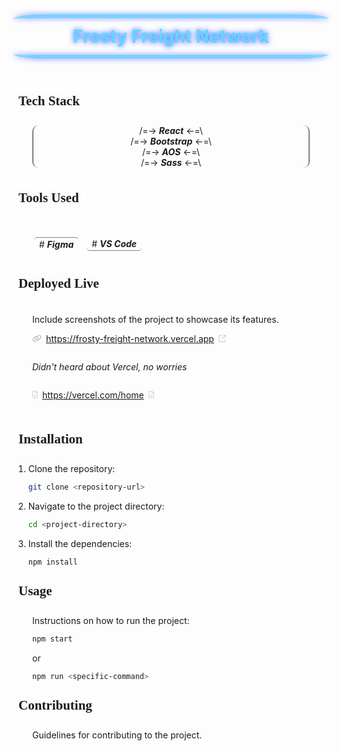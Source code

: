 
<h1 style="text-decoration: none; border-bottom: none; filter:drop-shadow(0 0 5px #1f4fff); color: #61d5ff; text-align: center; border-block: 5px double; line-height: 60px; border-radius: 10%; margin-bottom: 50px">
Frosty Freight Network</h1>

<div style="display: none">
## Description
A brief description of your project, its purpose, and what it does.

Frosty Freight Network is a logistics platform designed to streamline cold chain management. Our solution ensures the safe and efficient transportation of temperature-sensitive goods, such as pharmaceuticals and perishable food items. With real-time tracking, automated alerts, and a user-friendly interface, we aim to enhance supply chain visibility and reliability, ensuring that products arrive at their destination in optimal condition.

## Description

Frosty Freight Network is a logistics platform designed to streamline cold chain management, ensuring the safe and efficient transportation of temperature-sensitive goods such as pharmaceuticals and perishable food items. 

### Project Structure

The project is structured to optimize performance and enhance user experience. Key features include:

- **Modular Architecture**: The application is built using a modular approach, allowing for easy maintenance and scalability. Each component is designed to handle specific functionalities, promoting code reusability and reducing redundancy.

- **Responsive Design**: Utilizing frameworks like Bootstrap, the platform ensures a seamless experience across various devices, enhancing accessibility for users on the go.

- **Real-time Tracking**: The integration of real-time tracking capabilities allows users to monitor shipments continuously, providing transparency and timely updates.

- **Performance Optimization**: The application employs best practices such as lazy loading and efficient state management to minimize load times and improve responsiveness.

- **Robust API Integration**: The backend is designed to efficiently handle data requests, ensuring quick access to critical information while maintaining data integrity.

With these features, Frosty Freight Network aims to enhance supply chain visibility and reliability, ensuring that products arrive at their destination in optimal condition.


# about the landing page

Here are some additional features and elements that can make your landing page stand out:

Hero Section with Engaging Visuals: Use a captivating hero image or video that represents your brand and services. This can immediately grab the visitor's attention.

Clear Call-to-Action (CTA): Include prominent and persuasive CTAs that guide users towards desired actions, such as signing up, requesting a demo, or contacting for more information.

Customer Testimonials: Showcase reviews or testimonials from satisfied customers to build trust and credibility. This social proof can significantly influence potential clients.

Interactive Elements: Incorporate interactive features such as sliders, animations, or hover effects to engage users and make the experience more dynamic.

Feature Highlights: Create sections that highlight key features or benefits of your service with icons or images, making it easy for users to understand what you offer at a glance.

Blog or Resource Section: Include a section for articles, guides, or resources related to cold chain logistics. This can position your brand as an authority in the field and improve SEO.

Contact Form: Provide an easy-to-use contact form for inquiries, allowing potential customers to reach out without hassle.

Live Chat Support: Implement a live chat feature to assist visitors in real-time, answering their questions and guiding them through the decision-making process.

Mobile Optimization: Ensure the landing page is fully responsive and optimized for mobile devices, as many users will access it from their phones.

Analytics Integration: Set up analytics tools to track user behavior on the landing page, allowing you to make data-driven decisions for future improvements.

SEO Best Practices: Optimize the landing page for search engines by using relevant keywords, meta tags, and alt text for images to improve visibility.

Social Media Links: Include links to your social media profiles to encourage users to connect with your brand on different platforms.

</div>

<!-- optional -->


<h2 style="border: 0.1px solid white; font-family: Sail; box-shadow: 0 0 10px white; border-radius: 5px; width: fit-content; padding: 5px 7px; margin-block: 20px">
Tech Stack</h2>
<!-- - List the technologies used in the project (e.g., React, Node.js, etc.) -->

<div align="center" style="border-inline: 2px solid gray; border-radius: 10px; margin-inline: 30px">


/=-> <strong><em>React</em></strong> <-=\ <br/>
/=-> <strong><em>Bootstrap</em></strong> <-=\ <br/>
/=-> <strong><em>AOS</em></strong> <-=\ <br/>
/=-> <strong><em>Sass</em></strong> <-=\ <br/>
</div>


<h2 style="border: 0.1px solid white; font-family: Sail; box-shadow: 0 0 10px white; border-radius: 5px; width: fit-content; padding: 5px 7px; margin-block: 30px">
Tools Used</h2>

<!-- - List the tools used for designing and developing the project (e.g., Figma, Visual Studio Code, etc.)

<p>[ Figma ]</p>
<p>[ VS Code ]</p>

<p>Figma | VS Code</p> -->

<div style="display:flex; margin-inline: 30px; gap: 7px">

<p style="border-top: 1px solid gray; border-radius:5px; padding: 2px 8px; margin-inline: 3px"># <em><strong>Figma</strong></em></p>
<p style="border-bottom: 1px solid gray; border-radius:5px; padding: 2px 8px; margin-inline: 3px"># <em><strong>VS Code</strong></em></p>
</div>


<h2 style="border: 0.1px solid white; font-family: Sail; box-shadow: 0 0 10px white; border-radius: 5px; width: fit-content; padding: 5px 7px; margin-block: 20px">
Deployed Live</h2>

<div style="margin: 30px">
Include screenshots of the project to showcase its features.

<div style="display:flex; align-items: baseline; gap: 7px">

<svg xmlns="http://www.w3.org/2000/svg" height="12" width="15" viewBox="0 0 640 512"><!--!Font Awesome Free 6.7.2 by @fontawesome - https://fontawesome.com License - https://fontawesome.com/license/free Copyright 2025 Fonticons, Inc.--><path fill="#c0c0c0" d="M579.8 267.7c56.5-56.5 56.5-148 0-204.5c-50-50-128.8-56.5-186.3-15.4l-1.6 1.1c-14.4 10.3-17.7 30.3-7.4 44.6s30.3 17.7 44.6 7.4l1.6-1.1c32.1-22.9 76-19.3 103.8 8.6c31.5 31.5 31.5 82.5 0 114L422.3 334.8c-31.5 31.5-82.5 31.5-114 0c-27.9-27.9-31.5-71.8-8.6-103.8l1.1-1.6c10.3-14.4 6.9-34.4-7.4-44.6s-34.4-6.9-44.6 7.4l-1.1 1.6C206.5 251.2 213 330 263 380c56.5 56.5 148 56.5 204.5 0L579.8 267.7zM60.2 244.3c-56.5 56.5-56.5 148 0 204.5c50 50 128.8 56.5 186.3 15.4l1.6-1.1c14.4-10.3 17.7-30.3 7.4-44.6s-30.3-17.7-44.6-7.4l-1.6 1.1c-32.1 22.9-76 19.3-103.8-8.6C74 372 74 321 105.5 289.5L217.7 177.2c31.5-31.5 82.5-31.5 114 0c27.9 27.9 31.5 71.8 8.6 103.9l-1.1 1.6c-10.3 14.4-6.9 34.4 7.4 44.6s34.4 6.9 44.6-7.4l1.1-1.6C433.5 260.8 427 182 377 132c-56.5-56.5-148-56.5-204.5 0L60.2 244.3z"/></svg>


https://frosty-freight-network.vercel.app

<svg xmlns="http://www.w3.org/2000/svg" height="12" width="12" viewBox="0 0 512 512"><!--!Font Awesome Free 6.7.2 by @fontawesome - https://fontawesome.com License - https://fontawesome.com/license/free Copyright 2025 Fonticons, Inc.--><path fill="#d6d6d6" d="M320 0c-17.7 0-32 14.3-32 32s14.3 32 32 32l82.7 0L201.4 265.4c-12.5 12.5-12.5 32.8 0 45.3s32.8 12.5 45.3 0L448 109.3l0 82.7c0 17.7 14.3 32 32 32s32-14.3 32-32l0-160c0-17.7-14.3-32-32-32L320 0zM80 32C35.8 32 0 67.8 0 112L0 432c0 44.2 35.8 80 80 80l320 0c44.2 0 80-35.8 80-80l0-112c0-17.7-14.3-32-32-32s-32 14.3-32 32l0 112c0 8.8-7.2 16-16 16L80 448c-8.8 0-16-7.2-16-16l0-320c0-8.8 7.2-16 16-16l112 0c17.7 0 32-14.3 32-32s-14.3-32-32-32L80 32z"/></svg>
</div>

_Didn't heard about Vercel, no worries_ <br/>

<div style="display:flex; align-items: baseline; gap: 7px">
<svg xmlns="http://www.w3.org/2000/svg" height="12" width="9" viewBox="0 0 384 512"><!--!Font Awesome Free 6.7.2 by @fontawesome - https://fontawesome.com License - https://fontawesome.com/license/free Copyright 2025 Fonticons, Inc.--><path fill="#d6d6d6" d="M64 464c-8.8 0-16-7.2-16-16L48 64c0-8.8 7.2-16 16-16l160 0 0 80c0 17.7 14.3 32 32 32l80 0 0 288c0 8.8-7.2 16-16 16L64 464zM64 0C28.7 0 0 28.7 0 64L0 448c0 35.3 28.7 64 64 64l256 0c35.3 0 64-28.7 64-64l0-293.5c0-17-6.7-33.3-18.7-45.3L274.7 18.7C262.7 6.7 246.5 0 229.5 0L64 0zm56 256c-13.3 0-24 10.7-24 24s10.7 24 24 24l144 0c13.3 0 24-10.7 24-24s-10.7-24-24-24l-144 0zm0 96c-13.3 0-24 10.7-24 24s10.7 24 24 24l144 0c13.3 0 24-10.7 24-24s-10.7-24-24-24l-144 0z"/></svg>

https://vercel.com/home

<svg xmlns="http://www.w3.org/2000/svg" height="12" width="9" viewBox="0 0 384 512"><!--!Font Awesome Free 6.7.2 by @fontawesome - https://fontawesome.com License - https://fontawesome.com/license/free Copyright 2025 Fonticons, Inc.--><path fill="#d6d6d6" d="M64 464c-8.8 0-16-7.2-16-16L48 64c0-8.8 7.2-16 16-16l160 0 0 80c0 17.7 14.3 32 32 32l80 0 0 288c0 8.8-7.2 16-16 16L64 464zM64 0C28.7 0 0 28.7 0 64L0 448c0 35.3 28.7 64 64 64l256 0c35.3 0 64-28.7 64-64l0-293.5c0-17-6.7-33.3-18.7-45.3L274.7 18.7C262.7 6.7 246.5 0 229.5 0L64 0zm56 256c-13.3 0-24 10.7-24 24s10.7 24 24 24l144 0c13.3 0 24-10.7 24-24s-10.7-24-24-24l-144 0zm0 96c-13.3 0-24 10.7-24 24s10.7 24 24 24l144 0c13.3 0 24-10.7 24-24s-10.7-24-24-24l-144 0z"/></svg>
</div>

</div>

<!-- optional -->

<h2 style="border: 0.1px solid white; font-family: Sail; box-shadow: 0 0 10px white; border-radius: 5px; width: fit-content; padding: 5px 7px; margin-block: 20px">
Installation</h2>

1. Clone the repository:
   ```bash
   git clone <repository-url>
   ```
2. Navigate to the project directory:
   ```bash
   cd <project-directory>
   ```
3. Install the dependencies:
   ```bash
   npm install
   ```


<h2 style="border: 0.1px solid white; font-family: Sail; box-shadow: 0 0 10px white; border-radius: 5px; width: fit-content; padding: 5px 7px; margin-block: 20px">
Usage</h2>

<div style="margin-inline: 30px">

Instructions on how to run the project:
```bash
npm start
```
or
```bash
npm run <specific-command>
```
</div>

<h2 style="border: 0.1px solid white; font-family: Sail; box-shadow: 0 0 10px white; border-radius: 5px; width: fit-content; padding: 5px 7px; margin-block: 20px">
Contributing</h2>

<p style="margin-inline: 30px">
Guidelines for contributing to the project.
</p>

<!-- ## License
This project is licensed under the MIT License - see the [LICENSE](LICENSE) file for details. -->
